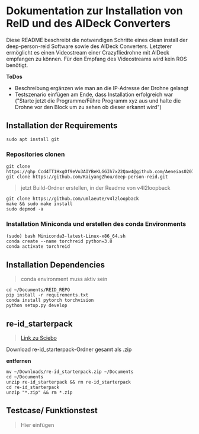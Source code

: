 # __Dokumentation zur Installation von ReID und des AIDeck Converters__

Diese README beschreibt die notwendigen Schritte eines clean install der deep-person-reid Software sowie des AIDeck Converters.
Letzterer ermöglicht es einen Videostream einer Crazyfliedrohne mit AIDeck empfangen zu können. Für den Empfang des Videostreams wird kein ROS benötigt.

__ToDos__  

- Beschreibung ergänzen wie man an die IP-Adresse der Drohne gelangt
- Testszenario einfügen am Ende, dass Installation erfolgreich war ("Starte jetzt die Programme/Führe Programm xyz aus und halte die Drohne vor den Block um zu sehen ob dieser erkannt wird")

## Installation der Requirements
```console
sudo apt install git
```

### Repositories clonen
```console
git clone https://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@github.com/Aeneias0207/ReID.git
git clone https://github.com/KaiyangZhou/deep-person-reid.git
```
> jetzt Build-Ordner erstellen, in der Readme von v4l2loopback
```console
git clone https://github.com/umlaeute/v4l2loopback
make && sudo make install
sudo depmod -a
```

### Installation Miniconda und erstellen des conda Environments
```console
(sudo) bash Miniconda3-latest-Linux-x86_64.sh
conda create --name torchreid python=3.8
conda activate torchreid
```
## Installation Dependencies
> conda environment muss aktiv sein

```console
cd ~/Documents/REID_REPO
pip install -r requirements.txt
conda install pytorch torchvision
python setup.py develop
```

## re-id_starterpack
>[Link zu Sciebo](https://tu-dortmund.sciebo.de/f/321038868)

Download re-id_starterpack-Ordner gesamt als .zip

**entfernen**

```console
mv ~/Downloads/re-id_starterpack.zip ~/Documents
cd ~/Documents
unzip re-id_starterpack && rm re-id_starterpack
cd re-id_starterpack
unzip "*.zip" && rm *.zip
```

## Testcase/ Funktionstest
> Hier einfügen

